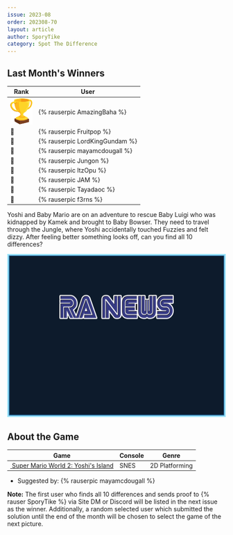 ```yaml
---
issue: 2023-08
order: 202308-70
layout: article
author: SporyTike
category: Spot The Difference
---
```


## Last Month's Winners

<table><thead><tr><th>Rank</th><th>User</th></tr></thead><tbody>
  <tr><td><img src="../../img/trophy_small.png"/></td><td><div class="bingo-winner-small">{% rauserpic AmazingBaha %}</div></td></tr>
  <tr><td>🥈</td><td>{% rauserpic Fruitpop %}</td></tr>
  <tr><td>🥉</td><td>{% rauserpic LordKingGundam %}</td></tr>
  <tr><td>🏅</td><td>{% rauserpic mayamcdougall %}</td></tr>
  <tr><td>🏅</td><td>{% rauserpic Jungon %}</td></tr>
  <tr><td>🏅</td><td>{% rauserpic ItzOpu %}</td></tr>
  <tr><td>🏅</td><td>{% rauserpic JAM %}</td></tr>
  <tr><td>🏅</td><td>{% rauserpic Tayadaoc %}</td></tr>
  <tr><td>🏅</td><td>{% rauserpic f3rns %}</td></tr>
</tbody></table>

Yoshi and Baby Mario are on an adventure to rescue Baby Luigi who was kidnapped by Kamek and brought to Baby Bowser. They need to travel through the Jungle, where Yoshi accidentally touched Fuzzies and felt dizzy. After feeling better something looks off, can you find all 10 differences?

<p align="center">
  <img src="img/Fun/SpotTheDifferenceTemp.png" />
</p>

## About the Game

| Game                                                                                                                                                                                                                                            | Console | Genre          |
| ----------------------------------------------------------------------------------------------------------------------------------------------------------------------------------------------------------------------------------------------- | ------- | -------------- |
| <a class="gameicon-link" href="https://retroachievements.org/game/558" target="_blank" rel="noopener"> <img class="gameicon" src="https://retroachievements.org/Images/061087.png" alt=""> <span>Super Mario World 2: Yoshi's Island</span></a> | SNES    | 2D Platforming |


* Suggested by: {% rauserpic mayamcdougall %}

**Note:** The first user who finds all 10 differences and sends proof to {% rauser SporyTike %} via Site DM or Discord will be listed in the next issue as the winner. Additionally, a random selected user which submitted the solution until the end of the month will be chosen to select the game of the next picture.
